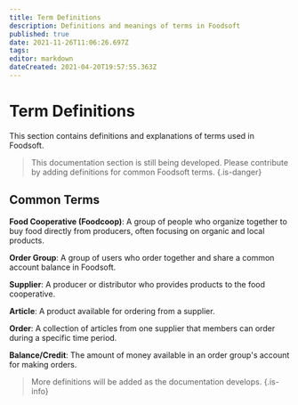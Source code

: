 ```yaml
---
title: Term Definitions
description: Definitions and meanings of terms in Foodsoft
published: true
date: 2021-11-26T11:06:26.697Z
tags: 
editor: markdown
dateCreated: 2021-04-20T19:57:55.363Z
---
```


# Term Definitions

This section contains definitions and explanations of terms used in Foodsoft.

> This documentation section is still being developed. Please contribute by adding definitions for common Foodsoft terms.
{.is-danger}

## Common Terms

**Food Cooperative (Foodcoop)**: A group of people who organize together to buy food directly from producers, often focusing on organic and local products.

**Order Group**: A group of users who order together and share a common account balance in Foodsoft.

**Supplier**: A producer or distributor who provides products to the food cooperative.

**Article**: A product available for ordering from a supplier.

**Order**: A collection of articles from one supplier that members can order during a specific time period.

**Balance/Credit**: The amount of money available in an order group's account for making orders.

> More definitions will be added as the documentation develops.
{.is-info}